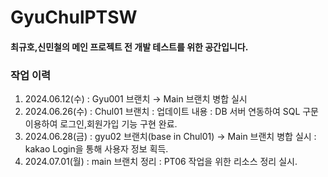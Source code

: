 <h1> GyuChulPTSW </h1>

#### 최규호,신민철의 메인 프로젝트 전 개발 테스트를 위한 공간입니다.

<h3> 작업 이력</h3>

1. 2024.06.12(수) : Gyu001 브랜치 → Main 브랜치 병합 실시
2. 2024.06.26(수) : Chul01 브랜치 : 업데이트 내용 : DB 서버 연동하여 SQL 구문 이용하여 로그인,회원가입 기능 구현 완료.
3. 2024.06.28(금) : gyu02 브랜치(base in Chul01) → Main 브랜치 병합 실시 : kakao Login을 통해 사용자 정보 획득.
4. 2024.07.01(월) : main 브랜치 정리 : PT06 작업을 위한 리소스 정리 실시.
